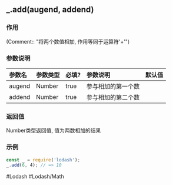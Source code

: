 ## \_.add(augend, addend)
### 作用
(Comment:: "将两个数值相加, 作用等同于运算符\'+\'")

### 参数说明
|参数名|参数类型|必填?|参数说明|默认值|
|:-|:-|:-|:-|:-|
|augend|Number|true|参与相加的第一个数||
|addend|Number|true|参与相加的第二个数||

### 返回值
Number类型返回值, 值为两数相加的结果

### 示例
```javascript
const _ = require('lodash');
_.add(6, 4); // => 10
```

#Lodash #Lodash/Math 